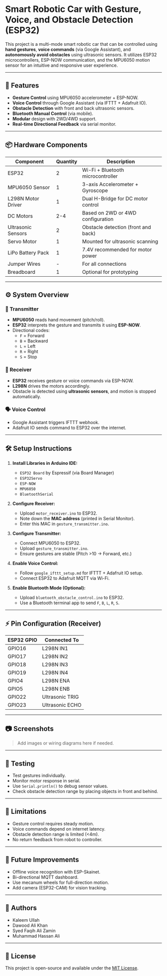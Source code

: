 # Smart Robotic Car with Gesture, Voice, and Obstacle Detection (ESP32)

This project is a multi-mode smart robotic car that can be controlled using **hand gestures**, **voice commands** (via Google Assistant), and **autonomously avoid obstacles** using ultrasonic sensors. It utilizes ESP32 microcontrollers, ESP-NOW communication, and the MPU6050 motion sensor for an intuitive and responsive user experience.

---

## 🚀 Features

- **Gesture Control** using MPU6050 accelerometer + ESP-NOW.
- **Voice Control** through Google Assistant (via IFTTT + Adafruit IO).
- **Obstacle Detection** with front and back ultrasonic sensors.
- **Bluetooth Manual Control** (via mobile).
- **Modular** design with 2WD/4WD support.
- **Real-time Directional Feedback** via serial monitor.

---

## 📦 Hardware Components

| Component         | Quantity | Description |
|------------------|----------|-------------|
| ESP32            | 2        | Wi-Fi + Bluetooth microcontroller |
| MPU6050 Sensor   | 1        | 3-axis Accelerometer + Gyroscope |
| L298N Motor Driver | 1      | Dual H-Bridge for DC motor control |
| DC Motors        | 2-4      | Based on 2WD or 4WD configuration |
| Ultrasonic Sensors | 2      | Obstacle detection (front and back) |
| Servo Motor      | 1        | Mounted for ultrasonic scanning |
| LiPo Battery Pack | 1        | 7.4V recommended for motor power |
| Jumper Wires     | -        | For all connections |
| Breadboard       | 1        | Optional for prototyping |

---

## ⚙️ System Overview

### 🧠 Transmitter
- **MPU6050** reads hand movement (pitch/roll).
- **ESP32** interprets the gesture and transmits it using **ESP-NOW**.
- Directional codes:  
  - `F` = Forward  
  - `B` = Backward  
  - `L` = Left  
  - `R` = Right  
  - `S` = Stop

### 🚗 Receiver
- **ESP32** receives gesture or voice commands via ESP-NOW.
- **L298N** drives the motors accordingly.
- Obstacle is detected using **ultrasonic sensors**, and motion is stopped automatically.

### 🗣️ Voice Control
- Google Assistant triggers IFTTT webhook.
- Adafruit IO sends command to ESP32 over the internet.

---


## 🛠️ Setup Instructions

1. **Install Libraries in Arduino IDE:**
   - `ESP32 Board` by Espressif (via Board Manager)
   - `ESP32Servo`
   - `ESP-NOW`
   - `MPU6050`
   - `BluetoothSerial`

2. **Configure Receiver:**
   - Upload `motor_receiver.ino` to ESP32.
   - Note down the **MAC address** (printed in Serial Monitor).
   - Enter this MAC in `gesture_transmitter.ino`.

3. **Configure Transmitter:**
   - Connect MPU6050 to ESP32.
   - Upload `gesture_transmitter.ino`.
   - Ensure gestures are stable (Pitch >10 → Forward, etc.)

4. **Enable Voice Control:**
   - Follow `google_ifttt_setup.md` for IFTTT + Adafruit IO setup.
   - Connect ESP32 to Adafruit MQTT via Wi-Fi.

5. **Enable Bluetooth Mode (Optional):**
   - Upload `bluetooth_obstacle_control.ino` to ESP32.
   - Use a Bluetooth terminal app to send `F`, `B`, `L`, `R`, `S`.

---

## ⚡ Pin Configuration (Receiver)

| ESP32 GPIO | Connected To    |
|------------|-----------------|
| GPIO16     | L298N IN1       |
| GPIO17     | L298N IN2       |
| GPIO18     | L298N IN3       |
| GPIO19     | L298N IN4       |
| GPIO4      | L298N ENA       |
| GPIO5      | L298N ENB       |
| GPIO22     | Ultrasonic TRIG |
| GPIO23     | Ultrasonic ECHO |

---

## 📷 Screenshots

> Add images or wiring diagrams here if needed.

---

## 🧪 Testing

- Test gestures individually.
- Monitor motor response in serial.
- Use `Serial.println()` to debug sensor values.
- Check obstacle detection range by placing objects in front and behind.

---

## 🧩 Limitations

- Gesture control requires steady motion.
- Voice commands depend on internet latency.
- Obstacle detection range is limited (<4m).
- No return feedback from robot to controller.

---

## 🔮 Future Improvements

- Offline voice recognition with ESP-Skainet.
- Bi-directional MQTT dashboard.
- Use mecanum wheels for full-direction motion.
- Add camera (ESP32-CAM) for vision tracking.

---

## 👥 Authors

- Kaleem Ullah  
- Dawood Ali Khan  
- Syed Faqih Ali Zamin  
- Muhammad Hassan Ali  

---

## 📜 License

This project is open-source and available under the [MIT License](LICENSE).

